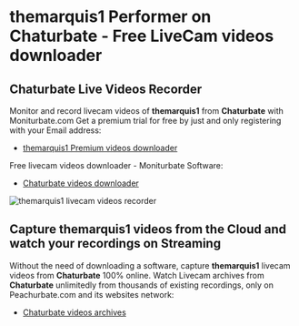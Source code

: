 # themarquis1 Performer on Chaturbate - Free LiveCam videos downloader

## Chaturbate Live Videos Recorder

Monitor and record livecam videos of **themarquis1** from **Chaturbate** with Moniturbate.com
Get a premium trial for free by just and only registering with your Email address:
* [themarquis1 Premium videos downloader](https://moniturbate.com/request-demo-licence-key.html)

Free livecam videos downloader - Moniturbate Software:
* [Chaturbate videos downloader](https://moniturbate.com/moniturbate-download-software.html)

![themarquis1 livecam videos recorder](https://peachurnet.com/templates/moniturbate-software.png)


## Capture themarquis1 videos from the Cloud and watch your recordings on Streaming

Without the need of downloading a software, capture **themarquis1** livecam videos from **Chaturbate** 100% online.
Watch Livecam archives from **Chaturbate** unlimitedly from thousands of existing recordings, only on Peachurbate.com and its websites network:
* [Chaturbate videos archives](https://peachurnet.com/)